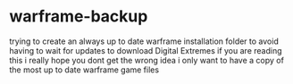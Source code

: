 # warframe-backup
trying to create an always up to date warframe installation folder to avoid having to wait for updates to download
Digital Extremes if you are reading this i really hope you dont get the wrong idea i only want to have a copy of the most up to date warframe game files 
